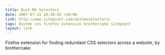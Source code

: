 ```yaml
---
title: Dust-Me Selectors
date: 2007-07-31 10:30:45 +10:00
link: http://www.sitepoint.com/dustmeselectors/
tags: dustme css firefox extension brothercake sitepoint
layout: link
---
```

Firefox extension for finding redundant CSS selectors across a website, by brothercake.
